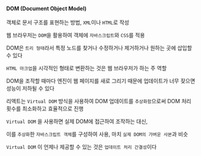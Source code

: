 #### DOM (Document Object Model) 
  
객체로 문서 구조를 표현하는 방법, `XML`이나 `HTML`로 작성  
  
웹 브라우저는 `DOM`을 활용하여 객체에 `자바스크립트`와 `CSS`를 적용  
  
DOM은 `트리 형태`라서 특정 노드를 찾거나 수정하거나 제거하거나 원하는 곳에 삽입할 수 있다  
  
`HTML 마크업`을 시각적인 형태로 변환하는 것은 웹 브라우저가 하는 주 역할  
  
DOM을 조작할 때마다 엔진이 웹 페이지를 새로 그리기 때문에 업데이트가 너무 잦으면 성능이 저하될 수 있다  
  
리액트는 `Virtual DOM` 방식을 사용하여 DOM 업데이트를 `추상화함`으로써 DOM 처리 횟수를 최소화하고 효율적으로 진행  
  
`Virtual DOM` 을 사용하면 실제 DOM에 접근하여 조작하는 대신,  
  
이를 `추상화`한 `자바스크립트 객체`를 구성하여 사용, 마치 `실제 DOM의 가벼운 사본`과 비슷  
  
`Virtual DOM` 이 언제나 제공할 수 있는 것은 `업데이트 처리 간결성`이다
